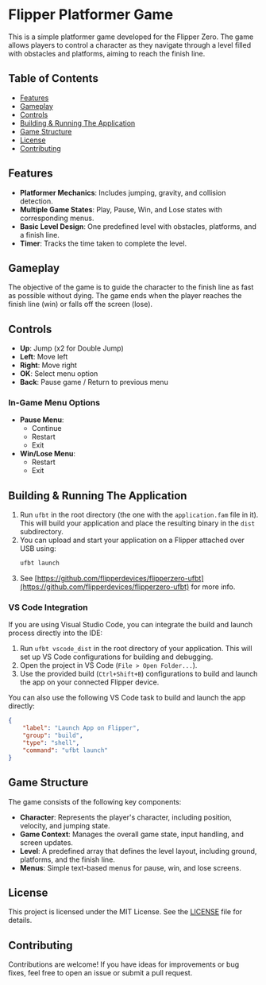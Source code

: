 # Flipper Platformer Game

This is a simple platformer game developed for the Flipper Zero. The game allows players to control a character as they navigate through a level filled with obstacles and platforms, aiming to reach the finish line.

## Table of Contents

- [Features](#features)
- [Gameplay](#gameplay)
- [Controls](#controls)
- [Building & Running The Application](#building--running-the-application)
- [Game Structure](#game-structure)
- [License](#license)
- [Contributing](#contributing)

## Features

- **Platformer Mechanics**: Includes jumping, gravity, and collision detection.
- **Multiple Game States**: Play, Pause, Win, and Lose states with corresponding menus.
- **Basic Level Design**: One predefined level with obstacles, platforms, and a finish line.
- **Timer**: Tracks the time taken to complete the level.

## Gameplay

The objective of the game is to guide the character to the finish line as fast as possible without dying. The game ends when the player reaches the finish line (win) or falls off the screen (lose).

## Controls

- **Up**: Jump (x2 for Double Jump)
- **Left**: Move left
- **Right**: Move right
- **OK**: Select menu option
- **Back**: Pause game / Return to previous menu

### In-Game Menu Options

- **Pause Menu**: 
  - Continue
  - Restart
  - Exit
- **Win/Lose Menu**:
  - Restart
  - Exit

## Building & Running The Application

1. Run `ufbt` in the root directory (the one with the `application.fam` file in it). This will build your application and place the resulting binary in the `dist` subdirectory.
2. You can upload and start your application on a Flipper attached over USB using:
    ```sh
    ufbt launch
    ```
3. See [https://github.com/flipperdevices/flipperzero-ufbt](https://github.com/flipperdevices/flipperzero-ufbt) for more info.

### VS Code Integration

If you are using Visual Studio Code, you can integrate the build and launch process directly into the IDE:

1. Run `ufbt vscode_dist` in the root directory of your application. This will set up VS Code configurations for building and debugging.
2. Open the project in VS Code (`File > Open Folder...`).
3. Use the provided build (`Ctrl+Shift+B`) configurations to build and launch the app on your connected Flipper device.

You can also use the following VS Code task to build and launch the app directly:

```json
{
    "label": "Launch App on Flipper",
    "group": "build",
    "type": "shell",
    "command": "ufbt launch"
}
```

## Game Structure

The game consists of the following key components:

- **Character**: Represents the player's character, including position, velocity, and jumping state.
- **Game Context**: Manages the overall game state, input handling, and screen updates.
- **Level**: A predefined array that defines the level layout, including ground, platforms, and the finish line.
- **Menus**: Simple text-based menus for pause, win, and lose screens.

## License

This project is licensed under the MIT License. See the [LICENSE](LICENSE) file for details.

## Contributing

Contributions are welcome! If you have ideas for improvements or bug fixes, feel free to open an issue or submit a pull request.
